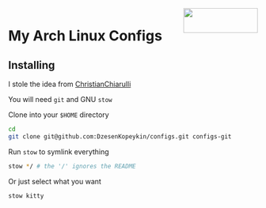 <img width=150 height=50 align=right src="https://archlinux.org/static/logos/archlinux-logo-dark-90dpi.ebdee92a15b3.png">

# My Arch Linux Configs

## Installing

I stole the idea from [ChristianChiarulli](https://github.com/ChristianChiarulli/Machfiles)

You will need `git` and GNU `stow`

Clone into your `$HOME` directory

```bash
cd
git clone git@github.com:DzesenKopeykin/configs.git configs-git
```

Run `stow` to symlink everything

```bash
stow */ # the '/' ignores the README
```

Or just select what you want
```bash
stow kitty
```

